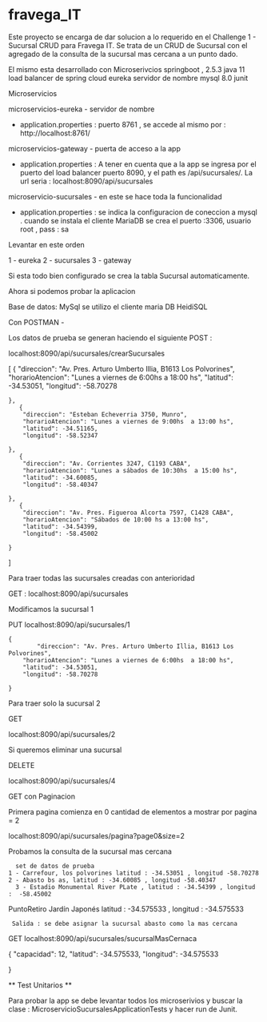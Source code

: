 # fravega_IT
Este proyecto se encarga de dar solucion a lo requerido en el Challenge 1 - Sucursal CRUD para Fravega IT. Se trata de un CRUD de Sucursal 
con  el agregado de la consulta de la sucursal mas cercana a un punto dado.  

El mismo esta desarrollado con Microserivcios 
springboot  , 2.5.3
java 11
load balancer de spring cloud 
eureka servidor de nombre
mysql 8.0
junit



Microservicios

microservicios-eureka    - servidor de nombre
   * application.properties : puerto 8761 , se accede al mismo por : http://localhost:8761/

microservicios-gateway   - puerta de acceso a la app
  * application.properties : A tener en cuenta que a la app se ingresa por el puerto del load balancer puerto 8090, 
    y el path es /api/sucursales/. La url seria : localhost:8090/api/sucursales
    
microservicio-sucursales - en este se hace toda la funcionalidad
 * application.properties : se indica la configuracion de coneccion a mysql . cuando se instala el cliente MariaDB se crea el puerto :3306, usuario root , pass : sa
                        
 
Levantar en este orden

1 - eureka 
2 - sucursales
3 - gateway

Si esta todo bien configurado se crea la tabla Sucursal automaticamente.


Ahora si podemos probar la aplicacion 

Base de datos: MySql 
 se utilizo el cliente maria DB HeidiSQL
 
Con POSTMAN - 

Los datos de prueba se generan haciendo el siguiente POST :

localhost:8090/api/sucursales/crearSucursales

[
    {
        "direccion": "Av. Pres. Arturo Umberto Illia, B1613 Los Polvorines",
        "horarioAtencion": "Lunes a viernes de 6:00hs  a 18:00 hs",
        "latitud": -34.53051,
        "longitud": -58.70278
       
    },
       {
        "direccion": "Esteban Echeverria 3750, Munro",
        "horarioAtencion": "Lunes a viernes de 9:00hs  a 13:00 hs",
        "latitud": -34.51165,
        "longitud": -58.52347
       
    },
	   {
        "direccion": "Av. Corrientes 3247, C1193 CABA",
        "horarioAtencion": "Lunes a sábados de 10:30hs  a 15:00 hs",
        "latitud": -34.60085,
        "longitud": -58.40347
       
    },
	   {
        "direccion": "Av. Pres. Figueroa Alcorta 7597, C1428 CABA",
        "horarioAtencion": "Sábados de 10:00 hs a 13:00 hs",
        "latitud": -34.54399,
        "longitud": -58.45002
       
    }

]

Para traer todas las sucursales creadas con anterioridad

GET  : localhost:8090/api/sucursales


Modificamos la sucursal 1

PUT 
localhost:8090/api/sucursales/1


    {
	    	"direccion": "Av. Pres. Arturo Umberto Illia, B1613 Los Polvorines",
        "horarioAtencion": "Lunes a viernes de 6:00hs  a 18:00 hs",
        "latitud": -34.53051,
        "longitud": -58.70278
       
    }

Para traer solo la sucursal 2

GET

localhost:8090/api/sucursales/2

Si queremos eliminar una sucursal 

DELETE

localhost:8090/api/sucursales/4

GET con Paginacion

Primera pagina comienza en 0
cantidad de elementos a mostrar por pagina = 2

localhost:8090/api/sucursales/pagina?page0&size=2


Probamos la consulta de la sucursal mas cercana 

	  set de datos de prueba
    1 - Carrefour, los polvorines latitud : -34.53051 , longitud -58.70278
    2 - Abasto bs as, latitud : -34.60085 , longitud -58.40347
	  3 - Estadio Monumental River PLate , latitud : -34.54399 , longitud :  -58.45002
	 
   PuntoRetiro 
	  Jardín Japonés latitud : -34.575533 , longitud : -34.575533
	  
	 Salida : se debe asignar la sucursal abasto como la mas cercana
	 
GET 
localhost:8090/api/sucursales/sucursalMasCernaca


{
        "capacidad": 12,
        "latitud": -34.575533,
        "longitud": -34.575533
       
}



** Test Unitarios **

Para probar la app se debe levantar todos los microserivios y buscar la clase : MicroservicioSucursalesApplicationTests
y hacer run de Junit.





